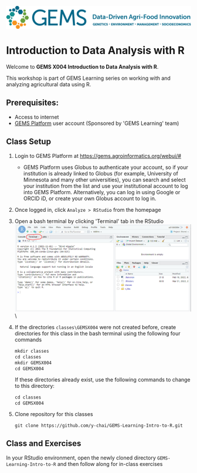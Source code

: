<img src="images/GEMS long.png" title="GEMS" alt="GEMS Logo" width="600"/>

# Introduction to Data Analysis with R

Welcome to **GEMS X004 Introduction to Data Analysis with R**.

This workshop is part of GEMS Learning series on working with and analyzing agricultural data using R.

## Prerequisites:

-   Access to internet
-   [GEMS Platform](https://gems.agroinformatics.org/webui/#) user account (Sponsored by 'GEMS Learning' team)

## Class Setup

1.  Login to GEMS Platform at <https://gems.agroinformatics.org/webui/#>

    -   GEMS Platform uses Globus to authenticate your account, so if your institution is already linked to Globus (for example, University of Minnesota and many other universities), you can search and select your institution from the list and use your institutional account to log into GEMS Platform. Alternatively, you can log in using Google or ORCID iD, or create your own Globus account to log in.

2.  Once logged in, click `Analyze > RStudio` from the homepage

3.  Open a bash terminal by clicking 'Terminal' tab in the RStudio <img src="images/GEMS-R-Studio-Terminal.png" title="R-Terminal" alt="R-Terminal" width="600"/>\

4.  If the directories `classes\GEMSX004` were not created before, create directories for this class in the bash terminal using the following four commands

        mkdir classes
        cd classes
        mkdir GEMSX004
        cd GEMSX004

    If these directories already exist, use the following commands to change to this directory:

        cd classes
        cd GEMSX004

5.  Clone repository for this classes

        git clone https://github.com/y-chai/GEMS-Learning-Intro-to-R.git

## Class and Exercises

In your RStudio environment, open the newly cloned directory `GEMS-Learning-Intro-to-R` and then follow along for in-class exercises
